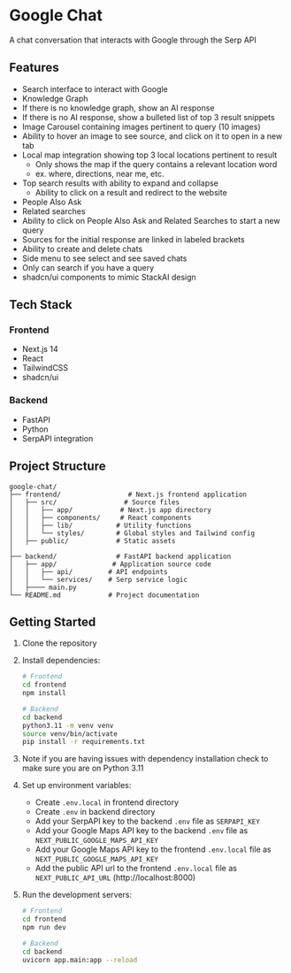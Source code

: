 # Google Chat

A chat conversation that interacts with Google through the Serp API

## Features

- Search interface to interact with Google
- Knowledge Graph
- If there is no knowledge graph, show an AI response
- If there is no AI response, show a bulleted list of top 3 result snippets
- Image Carousel containing images pertinent to query (10 images)
- Ability to hover an image to see source, and click on it to open in a new tab
- Local map integration showing top 3 local locations pertinent to result
   - Only shows the map if the query contains a relevant location word
   - ex. where, directions, near me, etc.
- Top search results with ability to expand and collapse
   - Ability to click on a result and redirect to the website
- People Also Ask
- Related searches
- Ability to click on People Also Ask and Related Searches to start a new query
- Sources for the initial response are linked in labeled brackets
- Ability to create and delete chats
- Side menu to see select and see saved chats
- Only can search if you have a query
- shadcn/ui components to mimic StackAI design

## Tech Stack

### Frontend
- Next.js 14
- React
- TailwindCSS
- shadcn/ui

### Backend
- FastAPI
- Python
- SerpAPI integration

## Project Structure

```
google-chat/
├── frontend/                 # Next.js frontend application
│   ├── src/                 # Source files
│   │   ├── app/            # Next.js app directory
│   │   ├── components/     # React components
│   │   ├── lib/           # Utility functions
│   │   └── styles/        # Global styles and Tailwind config
│   ├── public/            # Static assets
│  
├── backend/               # FastAPI backend application
│   ├── app/              # Application source code
│   │   ├── api/         # API endpoints
│   │   └── services/    # Serp service logic
│   ├──── main.py 
└── README.md            # Project documentation
```

## Getting Started

1. Clone the repository
2. Install dependencies:
   ```bash
   # Frontend
   cd frontend
   npm install

   # Backend
   cd backend
   python3.11 -m venv venv
   source venv/bin/activate 
   pip install -r requirements.txt
   ```
3. Note if you are having issues with dependency installation check to make sure you are on Python 3.11

3. Set up environment variables:
   - Create `.env.local` in frontend directory
   - Create `.env` in backend directory
   - Add your SerpAPI key to the backend `.env` file as `SERPAPI_KEY`
   - Add your Google Maps API key to the backend `.env` file as `NEXT_PUBLIC_GOOGLE_MAPS_API_KEY`
   - Add your Google Maps API key to the frontend `.env.local` file as `NEXT_PUBLIC_GOOGLE_MAPS_API_KEY`
   - Add the public API url to the frontend `.env.local` file as `NEXT_PUBLIC_API_URL` (http://localhost:8000)

4. Run the development servers:
   ```bash
   # Frontend
   cd frontend
   npm run dev

   # Backend
   cd backend
   uvicorn app.main:app --reload
   ```
